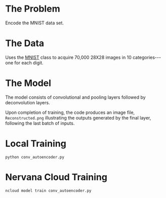 # The Problem

Encode the MNIST data set.

# The Data

Uses the [MNIST](http://neon.nervanasys.com/docs/latest/datasets.html#mnist)
class to acquire 70,000 28X28 images in 10 categories---one for each digit.

# The Model

The model consists of convolutional and pooling layers followed by
deconvolution layers.

Upon completion of training, the code produces an image file,
`Reconstructed.png` illustrating the outputs generated by the final layer,
following the last batch of inputs.

# Local Training

`python conv_autoencoder.py`

# Nervana Cloud Training

`ncloud model train conv_autoencoder.py`
